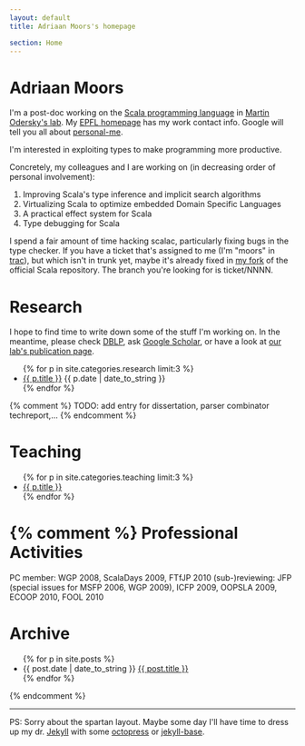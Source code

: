 ```yaml
---
layout: default
title: Adriaan Moors's homepage

section: Home
---
```


Adriaan Moors
=============
I'm a post-doc working on the [Scala programming language](http://scala-lang.org) in [Martin Odersky's lab](http://lamp.epfl.ch). My [EPFL homepage](http://people.epfl.ch/adriaan.moors) has my work contact info. Google will tell you all about [personal-me](http://www.google.com/profiles/adriaanm).

I'm interested in exploiting types to make programming more productive.

Concretely, my colleagues and I are working on (in decreasing order of personal involvement):
1. Improving Scala's type inference and implicit search algorithms
1. Virtualizing Scala to optimize embedded Domain Specific Languages
1. A practical effect system for Scala
1. Type debugging for Scala

I spend a fair amount of time hacking scalac, particularly fixing bugs in the type checker. If you have a ticket that's assigned to me (I'm "moors" in [trac](http://lampsvn.epfl.ch/trac/scala/)), but which isn't in trunk yet, maybe it's already fixed in [my fork](http://github.com/adriaanm/scala) of the official Scala repository. The branch you're looking for is ticket/NNNN.

Research
========
I hope to find time to write down some of the stuff I'm working on. In the meantime, please check [DBLP](http://www.informatik.uni-trier.de/~ley/db/indices/a-tree/m/Moors:Adriaan.html), ask [Google Scholar](scholar.google.com/scholar?q=author:adriaan+moors), or have a look at [our lab's publication page](http://lamp.epfl.ch/publications/index.html.en).

<div id="post_links">
  <ul>
{% for p in site.categories.research limit:3 %}
<li>
	<a href="{{ p.url }}">{{ p.title }}</a>
	<span class="date">{{ p.date | date_to_string }}</span> 
</li>
{% endfor %}
</ul>
</div>

{% comment %}
TODO: add entry for dissertation, parser combinator techreport,...
{% endcomment %}

Teaching
========

<div id="post_links">
  <ul>
    {% for p in site.categories.teaching limit:3 %}
    <li>
    	<a href="{{ p.url }}">{{ p.title }}</a>
    </li>
    {% endfor %}
  </ul>
</div>


{% comment %}
Professional Activities
=======================
PC member: WGP 2008, ScalaDays 2009, FTfJP 2010 
(sub-)reviewing: JFP (special issues for MSFP 2006, WGP 2009), ICFP 2009, OOPSLA 2009, ECOOP 2010, FOOL 2010

Archive
=======

<div id="post_links">
  <ul>
    {% for p in site.posts %}
    <li><span>{{ post.date | date_to_string }}</span>  <a href="{{ post.url }}">{{ post.title }}</a></li>
    {% endfor %}
  </ul>
</div>
{% endcomment %}

-------------
PS: Sorry about the spartan layout. Maybe some day I'll have time to dress up my dr. [Jekyll](http://github.com/mojombo/jekyll/wiki) with some [octopress](http://github.com/imathis/octopress) or [jekyll-base](http://github.com/raphinou/jekyll-base).
